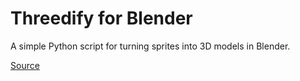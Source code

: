 # Threedify for Blender
A simple Python script for turning sprites into 3D models in Blender.

[Source](https://blender.stackexchange.com/a/205548/113043)
